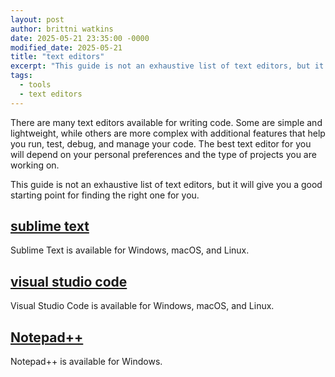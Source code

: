 ```yaml
---
layout: post
author: brittni watkins
date: 2025-05-21 23:35:00 -0000
modified_date: 2025-05-21
title: "text editors"
excerpt: "This guide is not an exhaustive list of text editors, but it will give you a good starting point for finding the right one for you."
tags:
  - tools
  - text editors
---
```


There are many text editors available for writing code. Some are simple and lightweight, while others are more complex with additional features that help you run, test, debug, and manage your code. The best text editor for you will depend on your personal preferences and the type of projects you are working on.

This guide is not an exhaustive list of text editors, but it will give you a good starting point for finding the right one for you.

## [sublime text](https://www.sublimetext.com/)

Sublime Text is available for Windows, macOS, and Linux.

## [visual studio code](https://code.visualstudio.com/)

Visual Studio Code is available for Windows, macOS, and Linux.

## [Notepad++](https://notepad-plus-plus.org/)

Notepad++ is available for Windows.

